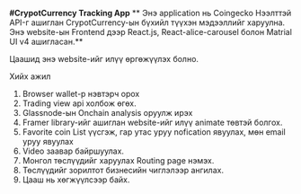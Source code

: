**#CrypotCurrency Tracking App**
**
Энэ application нь Coingecko Нээлттэй API-г ашиглан CrypotCurrency-ын бүхийл түүхэн мэдээллийг харуулна.
Энэ website-ын Frontend дээр React.js, React-alice-carousel болон Matrial UI v4 ашигласан.**

Цаашид энэ website-ийг илүү өргөжүүлэх болно.

Хийх ажил
1. Browser wallet-р нэвтэрч орох
2. Trading view api холбож өгөх.
3. Glassnode-ын Onchain anаlysis оруулж ирэх
4. Framer library-ийг ашиглан website-ийг илүү animate төвтэй болгох.
5. Favorite coin List үүсгэж, гар утас уруу nofication явуулах, мөн email уруу явуулах
6. Video заавар байршуулах.
7. Mонгол төслүүдийг харуулах Routing page нэмэх.
8. Төслүүдийг зорилтот бизнесийн чиглэлээр ангилах.
9. Цааш нь хөгжүүлсээр байх.
